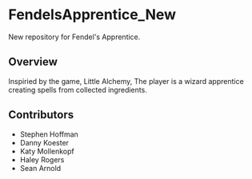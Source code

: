 # FendelsApprentice_New
New repository for Fendel's Apprentice.

## Overview
Inspiried by the game, Little Alchemy, The player is a wizard apprentice creating spells from collected ingredients.

## Contributors
* Stephen Hoffman
* Danny Koester
* Katy Mollenkopf
* Haley Rogers
* Sean Arnold
